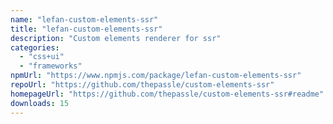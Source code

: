 ```yaml
---
name: "lefan-custom-elements-ssr"
title: "lefan-custom-elements-ssr"
description: "Custom elements renderer for ssr"
categories:
  - "css+ui"
  - "frameworks"
npmUrl: "https://www.npmjs.com/package/lefan-custom-elements-ssr"
repoUrl: "https://github.com/thepassle/custom-elements-ssr"
homepageUrl: "https://github.com/thepassle/custom-elements-ssr#readme"
downloads: 15
---
```

